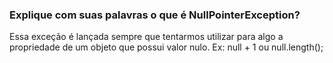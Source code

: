 ### Explique com suas palavras o que é NullPointerException?

Essa exceção é lançada sempre que tentarmos utilizar para algo a propriedade de um objeto que possui valor nulo. Ex: null + 1 ou null.length();